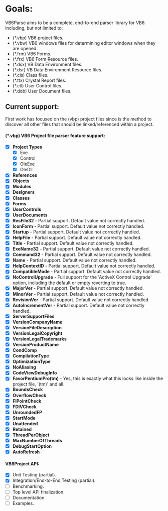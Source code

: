 
# Goals:

VB6Parse aims to be a complete, end-to-end parser library for VB6. Including, but not limited to:

* (*.vbp) VB6 project files.
* (*.vbw) VB6 windows files for determining editor windows when they are opened. 
* (*.frm) VB6 Forms.
* (*.frx) VB6 Form Resource files.
* (*.dsx) VB Data Environment files.
* (*.dsr) VB Data Environment Resource files.
* (*.cls) Class files.
* (*.ttx) Crystal Report files.
* (*.ctl) User Control files.
* (*.dob) User Document files.

## Current support:

First work has focused on the (vbp) project files since is the method to discover all other files that should be linked/referenced within a project.

#### (*.vbp) VB6 Project file parser feature support:
- [x] **Project Types**
    - [x] Exe
    - [x] Control
    - [x] OleExe
    - [x] OleDll
- [x] **References**
- [x] **Objects**
- [x] **Modules**
- [x] **Designers**
- [x] **Classes**
- [x] **Forms**
- [x] **UserControls**
- [x] **UserDocuments**
- [x] **ResFile32** - Partial support. Default value not correctly handled.
- [x] **IconForm** - Partial support. Default value not correctly handled.
- [x] **Startup** - Partial support. Default value not correctly handled.
- [x] **HelpFile** - Partial support. Default value not correctly handled.
- [x] **Title** - Partial support. Default value not correctly handled. 
- [x] **ExeName32** - Partial support. Default value not correctly handled. 
- [x] **Command32** - Partial support. Default value not correctly handled. 
- [x] **Name** - Partial support. Default value not correctly handled. 
- [x] **HelpContextID** - Partial support. Default value not correctly handled. 
- [x] **CompatibleMode** - Partial support. Default value not correctly handled. 
- [x] **NoControlUpgrade** - Full support for the 'ActiveX Control Upgrade' option, including the default or empty reverting to true.
- [x] **MajorVer** - Partial support. Default value not correctly handled.
- [x] **MinorVer** - Partial support. Default value not correctly handled.
- [x] **RevisionVer** - Partial support. Default value not correctly handled.
- [x] **AutoIncrementVer** - Partial support. Default value not correctly handled.
- [x] **ServerSupportFiles**
- [x] **VersionCompanyName**
- [x] **VersionFileDescription**
- [x] **VersionLegalCopyright**
- [x] **VersionLegalTrademarks**
- [x] **VersionProductName**
- [x] **CondComp**
- [x] **CompilationType**
- [x] **OptimizationType**
- [x] **NoAliasing**
- [x] **CodeViewDebugInfo**
- [x] **FavorPentiumPro(tm)** - Yes, this is exactly what this looks like inside the project file, '(tm)' and all.
- [x] **BoundsCheck**
- [x] **OverflowCheck**
- [x] **FlPointCheck**
- [x] **FDIVCheck**
- [x] **UnroundedFP**
- [x] **StartMode**
- [x] **Unattended**
- [x] **Retained**
- [x] **ThreadPerObject**
- [x] **MaxNumberOfThreads**
- [x] **DebugStartOption**
- [x] **AutoRefresh**

#### VB6Project API:
- [x] Unit Testing (partial).
- [x] Integration/End-to-End Testing (partial).
- [ ] Benchmarking.
- [ ] Top level API finalization.
- [ ] Documentation.
- [ ] Examples.